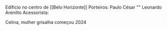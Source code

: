 Edíficio no centro de [[Belo Horizonte]]
Porteiros:
Paulo César ""
Leonardo 
Arenilto 
Acessorista:

Celina, mulher grisalha começou 2024